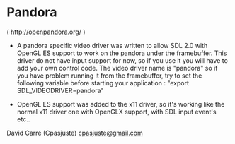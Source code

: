 ﻿Pandora
=====================================================================

( http://openpandora.org/ )
- A pandora specific video driver was written to allow SDL 2.0 with OpenGL ES
support to work on the pandora under the framebuffer. This driver do not have
input support for now, so if you use it you will have to add your own control code.
The video driver name is "pandora" so if you have problem running it from
the framebuffer, try to set the following variable before starting your application :
"export SDL_VIDEODRIVER=pandora"

- OpenGL ES support was added to the x11 driver, so it's working like the normal
x11 driver one with OpenGLX support, with SDL input event's etc..


David Carré (Cpasjuste)
cpasjuste@gmail.com
